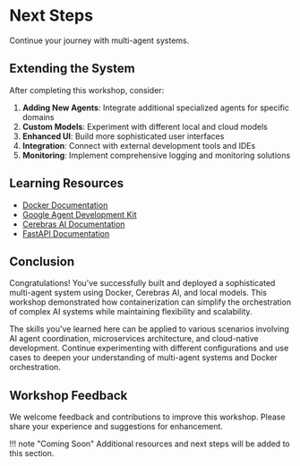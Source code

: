 # Next Steps

Continue your journey with multi-agent systems.

## Extending the System

After completing this workshop, consider:

1. **Adding New Agents**: Integrate additional specialized agents for specific domains
2. **Custom Models**: Experiment with different local and cloud models
3. **Enhanced UI**: Build more sophisticated user interfaces
4. **Integration**: Connect with external development tools and IDEs
5. **Monitoring**: Implement comprehensive logging and monitoring solutions

## Learning Resources

- [Docker Documentation](https://docs.docker.com/)
- [Google Agent Development Kit](https://github.com/google-ai-platform/agent-development-kit)
- [Cerebras AI Documentation](https://docs.cerebras.ai/)
- [FastAPI Documentation](https://fastapi.tiangolo.com/)

## Conclusion

Congratulations! You've successfully built and deployed a sophisticated multi-agent system using Docker, Cerebras AI, and local models. This workshop demonstrated how containerization can simplify the orchestration of complex AI systems while maintaining flexibility and scalability.

The skills you've learned here can be applied to various scenarios involving AI agent coordination, microservices architecture, and cloud-native development. Continue experimenting with different configurations and use cases to deepen your understanding of multi-agent systems and Docker orchestration.

## Workshop Feedback

We welcome feedback and contributions to improve this workshop. Please share your experience and suggestions for enhancement.

!!! note "Coming Soon"
    Additional resources and next steps will be added to this section.
